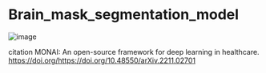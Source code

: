 # Brain_mask_segmentation_model

![image](https://github.com/user-attachments/assets/7aa8fd1a-0499-4ec4-a42d-ed156455d835)





citation
MONAI: An open-source framework for deep learning in healthcare. https://doi.org/https://doi.org/10.48550/arXiv.2211.02701
